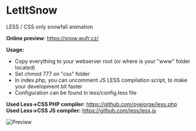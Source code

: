 # LetItSnow
LESS / CSS only snowfall animation

**Online preview**: https://snow.wufr.cz/


**Usage:**
- Copy everything to your webserver root (or where is your "www" folder located)
- Set chmod 777 on "css" folder
- In index.php, you can uncomment JS LESS compilation script, to make your development bit faster
- Configuration can be found in less/config.less file

**Used Less->CSS PHP compiler:** https://github.com/oyejorge/less.php  
**Used Less->CSS JS compiler:** https://github.com/less/less.js  

![Preview](https://snow.demo.wufr.net/letitsnow_preview.jpg)




